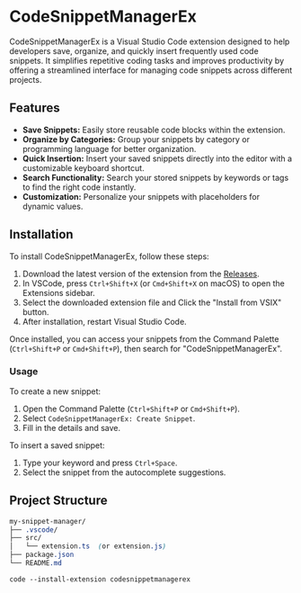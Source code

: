 # CodeSnippetManagerEx

CodeSnippetManagerEx is a Visual Studio Code extension designed to help developers save, organize, and quickly insert frequently used code snippets. It simplifies repetitive coding tasks and improves productivity by offering a streamlined interface for managing code snippets across different projects.

## Features

- **Save Snippets:** Easily store reusable code blocks within the extension.
- **Organize by Categories:** Group your snippets by category or programming language for better organization.
- **Quick Insertion:** Insert your saved snippets directly into the editor with a customizable keyboard shortcut.
- **Search Functionality:** Search your stored snippets by keywords or tags to find the right code instantly.
- **Customization:** Personalize your snippets with placeholders for dynamic values.
  
## Installation

To install CodeSnippetManagerEx, follow these steps:

1. Download the latest version of the extension from the [Releases](https://github.com/your-repo/releases).
2. In VSCode, press `Ctrl+Shift+X` (or `Cmd+Shift+X` on macOS) to open the Extensions sidebar.
3. Select the downloaded extension file and Click the "Install from VSIX" button.
4. After installation, restart Visual Studio Code.

Once installed, you can access your snippets from the Command Palette (`Ctrl+Shift+P` or `Cmd+Shift+P`), then search for "CodeSnippetManagerEx".

### Usage

To create a new snippet:
1. Open the Command Palette (`Ctrl+Shift+P` or `Cmd+Shift+P`).
2. Select `CodeSnippetManagerEx: Create Snippet`.
3. Fill in the details and save.

To insert a saved snippet:
1. Type your keyword and press `Ctrl+Space`.
2. Select the snippet from the autocomplete suggestions.

## Project Structure

```scss
my-snippet-manager/
├── .vscode/
├── src/
│   └── extension.ts  (or extension.js)
├── package.json
└── README.md

code --install-extension codesnippetmanagerex
